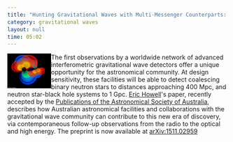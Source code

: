 ```yaml
---
title: "Hunting Gravitational Waves with Multi-Messenger Counterparts: Australia's Role"
category: gravitational waves
layout: null
time: 05:02
---
```

<!-- header generated from blosxom format post; make_header.pl 23.1.2022 -->
<p>
      <img src="images/daily_mail_gw.jpg" width="100" align="left">
The first observations by a worldwide network of advanced interferometric
gravitational wave detectors offer a unique opportunity for the astronomical
community. At design sensitivity, these facilities will be able to detect
coalescing binary neutron stars to distances approaching 400 Mpc, and neutron
star-black hole systems to 1 Gpc.
<a href="http://www.ejhowell.com">Eric Howell</a>'s paper, recently accepted by the 
<a href="http://journals.cambridge.org/action/displayJournal?jid=PAS">Publications of the Astronomical Society of Australia</a>, describes 
how Australian astronomical facilities and collaborations with the gravitational wave community can contribute to this new era of discovery, via contemporaneous follow-up observations from the radio to the optical and high energy.
The preprint is now available at
<a href="http://arxiv.org/abs/1511.02959">arXiv:1511.02959</a>
